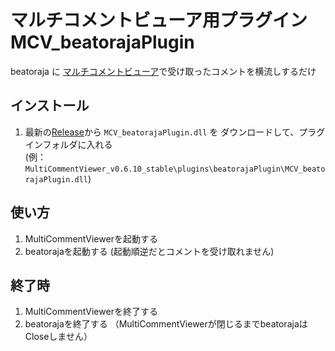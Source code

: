 # マルチコメントビューア用プラグイン MCV_beatorajaPlugin

beatoraja に [マルチコメントビューア](https://ryu-s.github.io/app/multicommentviewer)で受け取ったコメントを横流しするだけ

## インストール
1. 最新の[Release](https://github.com/SackMagiclight/MCV_beatorajaPlugin/releases/)から `MCV_beatorajaPlugin.dll` を ダウンロードして、プラグインフォルダに入れる  
  (例：`MultiCommentViewer_v0.6.10_stable\plugins\beatorajaPlugin\MCV_beatorajaPlugin.dll`)

## 使い方
1. MultiCommentViewerを起動する
2. beatorajaを起動する (起動順逆だとコメントを受け取れません)

## 終了時
1. MultiCommentViewerを終了する
2. beatorajaを終了する （MultiCommentViewerが閉じるまでbeatorajaはCloseしません）
